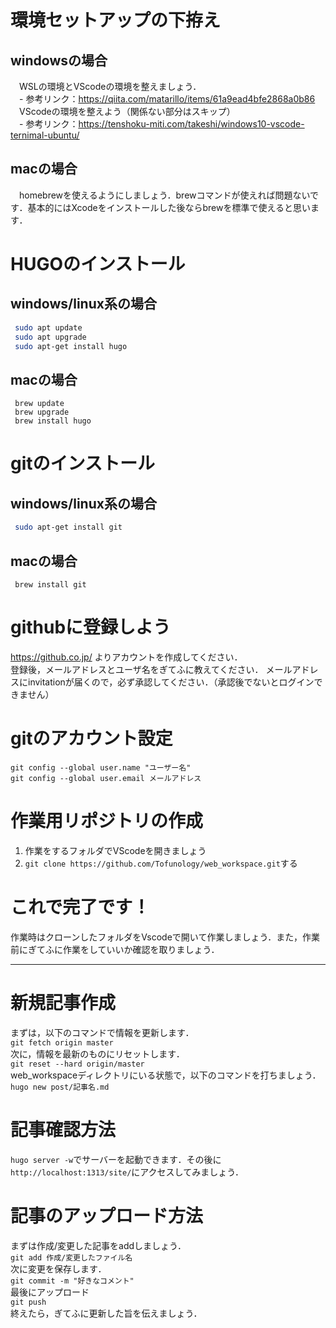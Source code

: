 # 環境セットアップの下拵え
## windowsの場合
　WSLの環境とVScodeの環境を整えましょう．<br>
　- 参考リンク：https://qiita.com/matarillo/items/61a9ead4bfe2868a0b86<br>
　VScodeの環境を整えよう（関係ない部分はスキップ）<br>
　- 参考リンク：https://tenshoku-miti.com/takeshi/windows10-vscode-ternimal-ubuntu/<br>
## macの場合
　homebrewを使えるようにしましょう．brewコマンドが使えれば問題ないです．基本的にはXcodeをインストールした後ならbrewを標準で使えると思います．<br>

# HUGOのインストール
## windows/linux系の場合
```sh
 sudo apt update
 sudo apt upgrade
 sudo apt-get install hugo
```
## macの場合
```zch
 brew update
 brew upgrade
 brew install hugo
```

# gitのインストール
## windows/linux系の場合
```sh
 sudo apt-get install git
```
## macの場合
```zch
 brew install git
```

# githubに登録しよう
https://github.co.jp/ よりアカウントを作成してください．<br>
登録後，メールアドレスとユーザ名をぎてふに教えてください．
メールアドレスにinvitationが届くので，必ず承認してください．（承認後でないとログインできません）

# gitのアカウント設定
```
git config --global user.name "ユーザー名"
git config --global user.email メールアドレス
```

# 作業用リポジトリの作成
1. 作業をするフォルダでVScodeを開きましょう
1. `git clone https://github.com/Tofunology/web_workspace.git`する

# これで完了です！
作業時はクローンしたフォルダをVscodeで開いて作業しましょう．また，作業前にぎてふに作業をしていいか確認を取りましょう．

*****

# 新規記事作成
まずは，以下のコマンドで情報を更新します．<br>
`git fetch origin master`<br>
次に，情報を最新のものにリセットします．<br>
`git reset --hard origin/master`<br>
web_workspaceディレクトリにいる状態で，以下のコマンドを打ちましょう．<br>
`hugo new post/記事名.md`

# 記事確認方法
`hugo server -w`でサーバーを起動できます．その後に`http://localhost:1313/site/`にアクセスしてみましょう．

# 記事のアップロード方法
まずは作成/変更した記事をaddしましょう．<br>
`git add 作成/変更したファイル名`<br>
次に変更を保存します．<br>
`git commit -m "好きなコメント"`<br>
最後にアップロード<br>
`git push`<br>
終えたら，ぎてふに更新した旨を伝えましょう．
